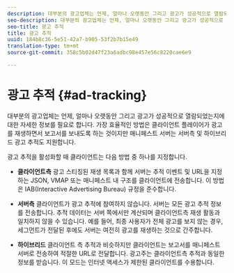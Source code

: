 ```yaml
---
description: 대부분의 광고업체는 언제, 얼마나 오랫동안 그리고 광고가 성공적으로 열람되었는지에 대한 자세한 정보를 필요로 합니다. 가장 효율적인 방법은 클라이언트 플레이어가 광고를 재생하면서 보고서를 보내도록 하는 것이지만 매니페스트 서버는 서버측 및 하이브리드 광고 추적도 지원합니다.
seo-description: 대부분의 광고업체는 언제, 얼마나 오랫동안 그리고 광고가 성공적으로 열람되었는지에 대한 자세한 정보를 필요로 합니다. 가장 효율적인 방법은 클라이언트 플레이어가 광고를 재생하면서 보고서를 보내도록 하는 것이지만 매니페스트 서버는 서버측 및 하이브리드 광고 추적도 지원합니다.
seo-title: 광고 추적
title: 광고 추적
uuid: 184b8c36-5e51-42a7-b905-53f2b7b15e49
translation-type: tm+mt
source-git-commit: 358c5b02d47f23a6adbc98e457e56c8220cae6e9

---
```



# 광고 추적 {#ad-tracking}

대부분의 광고업체는 언제, 얼마나 오랫동안 그리고 광고가 성공적으로 열람되었는지에 대한 자세한 정보를 필요로 합니다. 가장 효율적인 방법은 클라이언트 플레이어가 광고를 재생하면서 보고서를 보내도록 하는 것이지만 매니페스트 서버는 서버측 및 하이브리드 광고 추적도 지원합니다.

광고 추적을 활성화할 때 클라이언트는 다음 방법 중 하나를 지정합니다.

* **클라이언트측** 광고 스티칭된 재생 목록과 함께 서버는 추적 이벤트 및 URL을 지정하는 JSON, VMAP 또는 매니페스트 내 구조를 클라이언트에 전송합니다. 이 방법은 IAB(Interactive Advertising Bureau) 규정을 준수합니다.

* **서버측** 클라이언트가 광고 추적에 참여하지 않습니다. 서버는 모든 광고 추적 정보를 전송합니다. 추적 데이터는 서버 쪽에서만 계산되며 클라이언트측 재생 활동과 일치하지 않을 수 있습니다. 예를 들어, 최종 사용자가 전체 광고를 보지 않는 경우, 세그먼트가 전달된 후에도 서버는 여전히 광고를 재생하는 것으로 간주합니다.

* **하이브리드** 클라이언트 측 추적과 비슷하지만 클라이언트는 보고서를 매니페스트 서버로 전송하여 적절한 URL로 전달합니다. 광고주는 클라이언트측 추적과 동일한 정보를 받습니다. 이 모드는 인터넷 액세스가 제한된 클라이언트를 수용합니다.